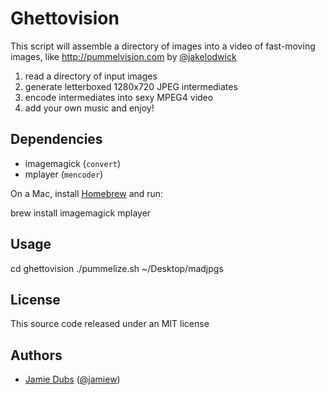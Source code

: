 Ghettovision
===================

This script will assemble a directory of images into a video of
fast-moving images, like <http://pummelvision.com> by [@jakelodwick](https://github.com/jakelodwick)

1. read a directory of input images
2. generate letterboxed 1280x720 JPEG intermediates
3. encode intermediates into sexy MPEG4 video
4. add your own music and enjoy!

Dependencies
------------

* imagemagick (`convert`)
* mplayer (`mencoder`)

On a Mac, install [Homebrew](http://mxcl.github.com/homebrew/) and run:

  brew install imagemagick mplayer

Usage
-----

  cd ghettovision
  ./pummelize.sh ~/Desktop/madjpgs


License
-------

This source code released under an MIT license


Authors
-------

* [Jamie Dubs](http://jamiedubs.com) ([@jamiew](https://github.com/jamiew))
